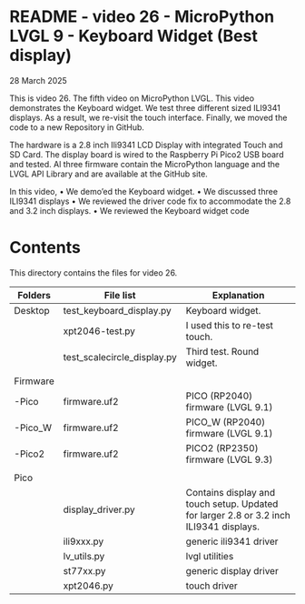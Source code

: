 # README - video 26 - MicroPython LVGL 9 - Keyboard Widget (Best display)

28 March 2025

This is video 26. The fifth video on MicroPython LVGL. This video demonstrates the Keyboard widget. We test three different sized ILI9341 displays.  As a result, we re-visit the touch interface. Finally, we moved the code to a new Repository in GitHub.

The hardware is a 2.8 inch Ili9341 LCD Display with integrated Touch and SD Card. The display board is wired to the Raspberry Pi Pico2 USB board and tested.
Al three firmware contain the MicroPython language and the LVGL API Library and are available at the GitHub site.

In this video,
    • We demo’ed the Keyboard widget.
    • We discussed three ILI9341 displays 
    • We reviewed the driver code fix to accommodate the 2.8 and 3.2 inch displays.
    • We reviewed the Keyboard widget code  

# Contents
This directory contains the files for video 26.  

| Folders | File list | Explanation |
|---------|-----------|-------------|
| Desktop | test_keyboard_display.py     | Keyboard widget. |
|         | xpt2046-test.py | I used this to re-test touch. |
|         | test_scalecircle_display.py| Third test. Round widget. |
|         |                      |                            |
| Firmware|                      |                            |
| -Pico   |firmware.uf2         |   PICO (RP2040) firmware  (LVGL 9.1)  |
| -Pico_W |firmware.uf2         |   PICO_W (RP2040) firmware  (LVGL 9.1)  |
| -Pico2  |firmware.uf2         |   PICO2 (RP2350) firmware  (LVGL 9.3)  |
|         |                      |                                 |
| Pico    |                      |                             |
|         |   display_driver.py  | Contains display and touch setup. Updated for larger 2.8 or 3.2 inch ILI9341 displays. |
|         |   ili9xxx.py         | generic ili9341 driver  |
|         |   lv_utils.py        | lvgl utilities   |
|         |   st77xx.py          | generic display driver |
|         |   xpt2046.py         | touch driver           |